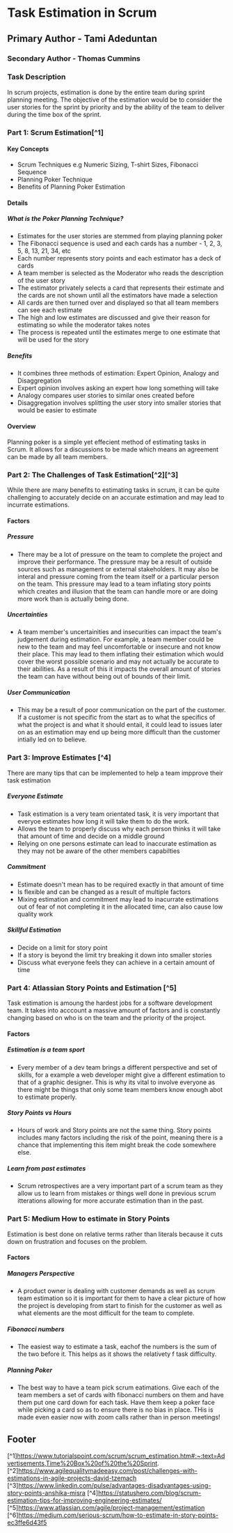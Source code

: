 # Task Estimation in Scrum
## Primary Author - Tami Adeduntan
### Secondary Author - Thomas Cummins

### **Task Description**
In scrum projects, estimation is done by the entire team during sprint planning meeting. The objective of the estimation would be to consider the user stories for the sprint by priority and by the ability of the team to deliver during the time box of the sprint.

### Part 1: Scrum Estimation[^1]
#### Key Concepts
  - Scrum Techniques e.g Numeric Sizing, T-shirt Sizes, Fibonacci Sequence 
  - Planning Poker Technique
  - Benefits of Planning Poker Estimation

#### Details
##### What is the Poker Planning Technique?
- Estimates for the user stories are stemmed from playing planning poker
- The Fibonacci sequence is used and each cards has a number - 1, 2, 3, 5, 8, 13, 21, 34, etc
- Each number represents story points and each estimator has a deck of cards
- A team member is selected as the Moderator who reads the description of the user story
- The estimator privately selects a card that represents their estimate and the cards are not shown until all the estimators have made a selection
- All cards are then turned over and displayed so that all team members can see each estimate
- The high and low estimates are discussed and give their reason for estimating so while the moderator takes notes
- The process is repeated until the estimates merge to one estimate that will be used for the story

##### Benefits
- It combines three methods of estimation: Expert Opinion, Analogy and Disaggregation 
- Expert opinion involves asking an expert how long something will take
- Analogy compares user stories to similar ones created before
- Disaggregation involves splitting the user story into smaller stories that would be easier to estimate

#### Overview
Planning poker is a simple yet effecient method of estimating tasks in Scrum. It allows for a discussions to be made which means an agreement can be made by all team members. 

### Part 2: The Challenges of Task Estimation[^2][^3]

While there are many benefits to estimating tasks in scrum, it can be quite challenging to accurately decide on an accurate estimation and may lead to incurrate estimations.

#### Factors
##### Pressure 
- There may be a lot of pressure on the team to complete the project and improve their performance. The pressure may be a result of outside sources such as management or external stakeholders. It may also be interal and pressure coming from the team itself or a particular person on the team. This pressure may lead to a team inflating story points which creates and illusion that the team can handle more or are doing more work than is actually being done. 

##### Uncertainties 
- A team member's uncertainities and insecurities can impact the team's judgement during estimation. For example, a team member could be new to the team and may feel uncomfortable or insecure and not know their place. This may lead to them inflating their estimation which would cover the worst possible scenario and may not actually be accurate to their abilities. As a result of this it impacts the overall amount of stories the team can have without being out of bounds of their limit. 

##### User Communication
- This may be a result of poor communication on the part of the customer. If a customer is not specific from the start as to what the specifics of what the project is and what it should entail, it could lead to issues later on as an estimation may end up being more difficult than the customer intially led on to believe.

### Part 3: Improve Estimates [^4]
There are many tips that can be implemented to help a team impprove their task estimation 
##### Everyone Estimate
- Task estimation is a very team orientated task, it is very important that everyoe estimates how long it will take them to do the work.
- Allows the team to properly discuss why each person thinks it will take that amount of time and decide on a middle ground
- Relying on one persons estimate can lead to inaccurate estimation as they may not be aware of the other members capabilties

##### Commitment
-   Estimate doesn't mean has to be required exactly in that amount of time
-   Is flexible and can be changed as a result of multiple factors
-   Mixing estimation and commitment may lead to inacurrate estimations out of fear of not completing it in the allocated time, can also cause low quality work

##### Skillful Estimation
- Decide on a limit for story point
- If a story is beyond the limit try breaking it down into smaller stories
- Discuss what everyone feels they can achieve in a certain amount of time

### Part 4: Atlassian Story Points and Estimation [^5]
Task estimation is amoung the hardest jobs for a software development team. It takes into acccount a massive amount of factors and is constantly changing based on who is on the team and the priority of the project.


#### Factors
##### Estimation is a team sport
- Every member of a dev team brings a different perspective and set of skills, for a example a web developer might give a different estimation to that of a graphic designer. This is why its vital to involve everyone as there might be things that only some team members know enough abot to estimate properly.

##### Story Points vs Hours
- Hours of work and Story points are not the same thing. Story points includes many factors including the risk of the point, meaning there is a chance that implementing this item might break the code somewhere else.


##### Learn from past estimates
- Scrum retrospectives are a very important part of a scrum team as they allow us to learn from mistakes or things well done in previous scrum itterations allowing for more accurate estimation than in the past.

### Part 5: Medium How to estimate in Story Points
Estimation is best done on relative terms rather than literals because it cuts down on frustration and focuses on the problem.

#### Factors
##### Managers Perspective
- A product owner is dealing with customer demands as well as scrum team estimation so it is important for them to have a clear picture of how the project is developing from start to finish for the customer as well as what elements are the most difficult for the team to complete.

##### Fibonacci numbers
- The easiest way to estimate a task, eachof the numbers is the sum of the two before it. This helps as it shows the relativety f task difficulty.

##### Planning Poker
- The best way to have a team pick scrum eatimations. Give each of the team members a set of cards with fibonacci numbers on them and have them put one card down for each task. Have them keep a poker face while picking a card so as to ensure there is no bias in place. THis is made even easier now with zoom calls rather than in person meetings!

## Footer
[^1]https://www.tutorialspoint.com/scrum/scrum_estimation.htm#:~:text=Advertisements,Time%20Box%20of%20the%20Sprint.
[^2]https://www.agilequalitymadeeasy.com/post/challenges-with-estimations-in-agile-projects-david-tzemach
[^3]https://www.linkedin.com/pulse/advantages-disadvantages-using-story-points-anshika-misra
[^4]https://statushero.com/blog/scrum-estimation-tips-for-improving-engineering-estimates/
[^5]https://www.atlassian.com/agile/project-management/estimation
[^6]https://medium.com/serious-scrum/how-to-estimate-in-story-points-ec3ffe6d43f5
